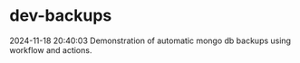 # dev-backups
2024-11-18 20:40:03 Demonstration of automatic mongo db backups using workflow and actions.
